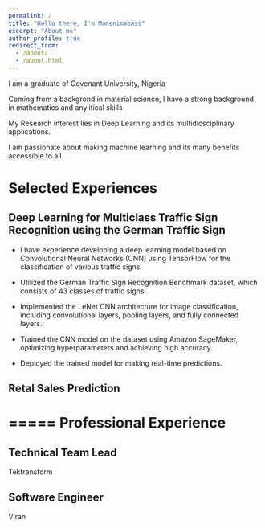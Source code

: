 ```yaml
---
permalink: /
title: "Hello there, I'm Manenimabasi"
excerpt: "About me"
author_profile: true
redirect_from: 
  - /about/
  - /about.html
---
```




I am a graduate of Covenant University, Nigeria

Coming from a backgrond in material science, I have a strong background in mathematics and anylitical skills

My Research interest lies in Deep Learning and its multidicsciplinary applications.

I am passionate about making machine learning and its many benefits accessible to all.


Selected Experiences
======

## Deep Learning for Multiclass Traffic Sign Recognition using the German Traffic Sign

- I have experience developing a deep learning model based on Convolutional Neural Networks (CNN) using TensorFlow for the classification of various traffic signs.

- Utilized the German Traffic Sign Recognition Benchmark dataset, which consists of 43 classes of traffic signs.

- Implemented the LeNet CNN architecture for image classification, including convolutional layers, pooling layers, and fully connected layers.

- Trained the CNN model on the dataset using Amazon SageMaker, optimizing hyperparameters and achieving high accuracy.

- Deployed the trained model for making real-time predictions.



## Retal Sales Prediction

=====
Professional Experience
=====

## Technical Team Lead
Tektransform

## Software Engineer
Viran


